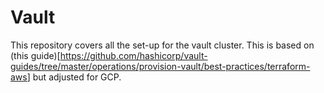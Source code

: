 # Vault

This repository covers all the set-up for the vault cluster. This is based on (this guide)[<https://github.com/hashicorp/vault-guides/tree/master/operations/provision-vault/best-practices/terraform-aws>] but adjusted for GCP.
